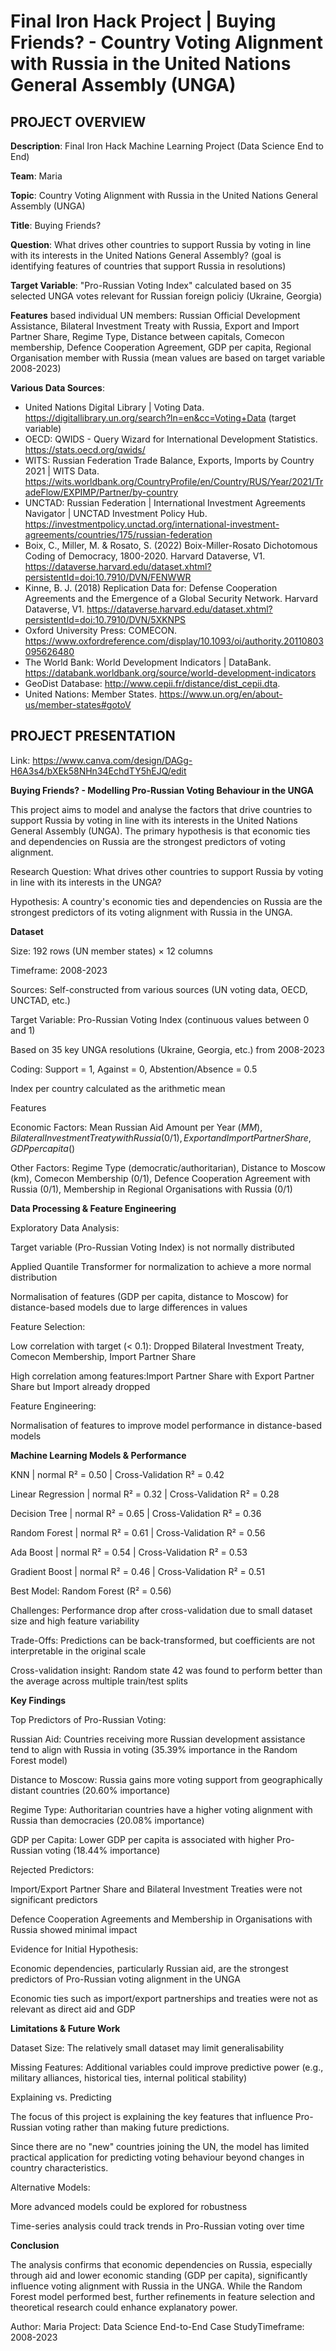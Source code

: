 # Final Iron Hack Project | Buying Friends? - Country Voting Alignment with Russia in the United Nations General Assembly (UNGA)

## PROJECT OVERVIEW

**Description**: Final Iron Hack Machine Learning Project (Data Science End to End)

**Team**: Maria

**Topic**: Country Voting Alignment with Russia in the United Nations General Assembly (UNGA)

**Title**: Buying Friends?

**Question**: What drives other countries to support Russia by voting in line with its interests in the United Nations General Assembly? (goal is identifying features of countries that support Russia in resolutions)

**Target Variable**: "Pro-Russian Voting Index" calculated based on 35 selected UNGA votes relevant for Russian foreign policiy (Ukraine, Georgia)

**Features** based individual UN members: Russian Official Development Assistance, Bilateral Investment Treaty with Russia, Export and Import Partner Share, Regime Type, Distance between capitals, Comecon membership, Defence Cooperation Agreement, GDP per capita, Regional Organisation member with Russia (mean values are based on target variable 2008-2023) 

**Various Data Sources**: 
- United Nations Digital Library | Voting Data. https://digitallibrary.un.org/search?ln=en&cc=Voting+Data (target variable)
- OECD: QWIDS - Query Wizard for International Development Statistics. https://stats.oecd.org/qwids/
- WITS: Russian Federation Trade Balance, Exports, Imports by Country 2021 | WITS Data. https://wits.worldbank.org/CountryProfile/en/Country/RUS/Year/2021/TradeFlow/EXPIMP/Partner/by-country
- UNCTAD: Russian Federation | International Investment Agreements Navigator | UNCTAD Investment Policy Hub. https://investmentpolicy.unctad.org/international-investment-agreements/countries/175/russian-federation
- Boix, C., Miller, M. & Rosato, S. (2022) Boix-Miller-Rosato Dichotomous Coding of Democracy, 1800-2020. Harvard Dataverse, V1. https://dataverse.harvard.edu/dataset.xhtml?persistentId=doi:10.7910/DVN/FENWWR
- Kinne, B. J. (2018) Replication Data for: Defense Cooperation Agreements and the Emergence of a Global Security Network. Harvard Dataverse, V1. https://dataverse.harvard.edu/dataset.xhtml?persistentId=doi:10.7910/DVN/5XKNPS
- Oxford University Press: COMECON. https://www.oxfordreference.com/display/10.1093/oi/authority.20110803095626480
- The World Bank: World Development Indicators | DataBank. https://databank.worldbank.org/source/world-development-indicators
- GeoDist Database: http://www.cepii.fr/distance/dist_cepii.dta.
- United Nations: Member States. https://www.un.org/en/about-us/member-states#gotoV

## PROJECT PRESENTATION

Link: https://www.canva.com/design/DAGg-H6A3s4/bXEk58NHn34EchdTY5hEJQ/edit 


**Buying Friends? - Modelling Pro-Russian Voting Behaviour in the UNGA**

This project aims to model and analyse the factors that drive countries to support Russia by voting in line with its interests in the United Nations General Assembly (UNGA). The primary hypothesis is that economic ties and dependencies on Russia are the strongest predictors of voting alignment.

Research Question: What drives other countries to support Russia by voting in line with its interests in the UNGA?

Hypothesis: A country's economic ties and dependencies on Russia are the strongest predictors of its voting alignment with Russia in the UNGA.


**Dataset**

Size: 192 rows (UN member states) × 12 columns

Timeframe: 2008-2023

Sources: Self-constructed from various sources (UN voting data, OECD, UNCTAD, etc.)

Target Variable: Pro-Russian Voting Index (continuous values between 0 and 1)

Based on 35 key UNGA resolutions (Ukraine, Georgia, etc.) from 2008-2023

Coding: Support = 1, Against = 0, Abstention/Absence = 0.5

Index per country calculated as the arithmetic mean

Features

Economic Factors: Mean Russian Aid Amount per Year ($MM), Bilateral Investment Treaty with Russia (0/1), Export and Import Partner Share, GDP per capita ($)

Other Factors: Regime Type (democratic/authoritarian), Distance to Moscow (km), Comecon Membership (0/1), Defence Cooperation Agreement with Russia (0/1), Membership in Regional Organisations with Russia (0/1)


**Data Processing & Feature Engineering**

Exploratory Data Analysis:

Target variable (Pro-Russian Voting Index) is not normally distributed

Applied Quantile Transformer for normalization to achieve a more normal distribution

Normalisation of features (GDP per capita, distance to Moscow) for distance-based models due to large differences in values

Feature Selection:

Low correlation with target (< 0.1): Dropped Bilateral Investment Treaty, Comecon Membership, Import Partner Share

High correlation among features:Import Partner Share with Export Partner Share but Import already dropped 

Feature Engineering:

Normalisation of features to improve model performance in distance-based models


**Machine Learning Models & Performance**

KNN | normal R² = 0.50 | Cross-Validation R² = 0.42

Linear Regression | normal R² = 0.32 | Cross-Validation R² = 0.28

Decision Tree | normal R² = 0.65 | Cross-Validation R² = 0.36

Random Forest | normal R² = 0.61 | Cross-Validation R² = 0.56 

Ada Boost | normal R² = 0.54 | Cross-Validation R² = 0.53

Gradient Boost | normal R² = 0.46 | Cross-Validation R² = 0.51

Best Model: Random Forest (R² = 0.56)

Challenges: Performance drop after cross-validation due to small dataset size and high feature variability

Trade-Offs: Predictions can be back-transformed, but coefficients are not interpretable in the original scale

Cross-validation insight: Random state 42 was found to perform better than the average across multiple train/test splits


**Key Findings**

Top Predictors of Pro-Russian Voting:

Russian Aid: Countries receiving more Russian development assistance tend to align with Russia in voting (35.39% importance in the Random Forest model)

Distance to Moscow: Russia gains more voting support from geographically distant countries (20.60% importance)

Regime Type: Authoritarian countries have a higher voting alignment with Russia than democracies (20.08% importance)

GDP per Capita: Lower GDP per capita is associated with higher Pro-Russian voting (18.44% importance)

Rejected Predictors:

Import/Export Partner Share and Bilateral Investment Treaties were not significant predictors

Defence Cooperation Agreements and Membership in Organisations with Russia showed minimal impact

Evidence for Initial Hypothesis:

Economic dependencies, particularly Russian aid, are the strongest predictors of Pro-Russian voting alignment in the UNGA

Economic ties such as import/export partnerships and treaties were not as relevant as direct aid and GDP


**Limitations & Future Work**

Dataset Size: The relatively small dataset may limit generalisability

Missing Features: Additional variables could improve predictive power (e.g., military alliances, historical ties, internal political stability)

Explaining vs. Predicting

The focus of this project is explaining the key features that influence Pro-Russian voting rather than making future predictions.

Since there are no "new" countries joining the UN, the model has limited practical application for predicting voting behaviour beyond changes in country characteristics.

Alternative Models:

More advanced models could be explored for robustness

Time-series analysis could track trends in Pro-Russian voting over time


**Conclusion**

The analysis confirms that economic dependencies on Russia, especially through aid and lower economic standing (GDP per capita), significantly influence voting alignment with Russia in the UNGA. While the Random Forest model performed best, further refinements in feature selection and theoretical research could enhance explanatory power.

Author: Maria
Project: Data Science End-to-End 
Case StudyTimeframe: 2008-2023
